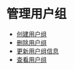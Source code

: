 # 管理用户组
* [创建用户组](management_monitor/utoken/sdk/mgr_client/create_client)
* [删除用户组](management_monitor/utoken/sdk/mgr_client/delete_client)
* [更新用户组信息](management_monitor/utoken/sdk/mgr_client/update_client)
* [查看用户组](management_monitor/utoken/sdk/mgr_client/get_client)

